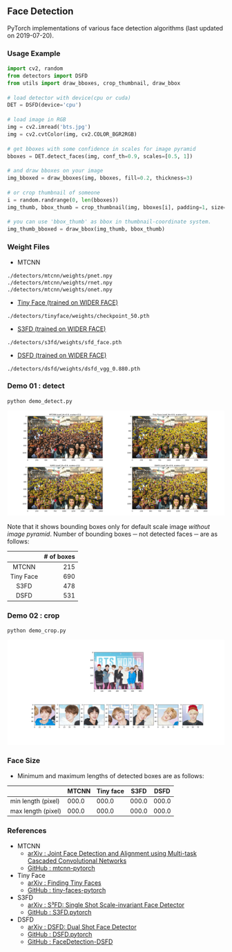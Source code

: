 ## Face Detection
PyTorch implementations of various face detection algorithms (last updated on 2019-07-20).

### Usage Example
```python
import cv2, random
from detectors import DSFD
from utils import draw_bboxes, crop_thumbnail, draw_bbox

# load detector with device(cpu or cuda)
DET = DSFD(device='cpu')

# load image in RGB
img = cv2.imread('bts.jpg')
img = cv2.cvtColor(img, cv2.COLOR_BGR2RGB)

# get bboxes with some confidence in scales for image pyramid
bboxes = DET.detect_faces(img, conf_th=0.9, scales=[0.5, 1])

# and draw bboxes on your image
img_bboxed = draw_bboxes(img, bboxes, fill=0.2, thickness=3)

# or crop thumbnail of someone
i = random.randrange(0, len(bboxes))
img_thumb, bbox_thumb = crop_thumbnail(img, bboxes[i], padding=1, size=100)

# you can use 'bbox_thumb' as bbox in thumbnail-coordinate system.
img_thumb_bboxed = draw_bbox(img_thumb, bbox_thumb)
```

### Weight Files
* MTCNN
```
./detectors/mtcnn/weights/pnet.npy
./detectors/mtcnn/weights/rnet.npy
./detectors/mtcnn/weights/onet.npy
```
* [Tiny Face (trained on WIDER FACE)](https://drive.google.com/open?id=1vdKzrfQ4cXeI157NEJoeI1ECZ66GFEKE)
```
./detectors/tinyface/weights/checkpoint_50.pth
```
* [S3FD (trained on WIDER FACE)](https://drive.google.com/open?id=1ktVh55p-Ynu6LonSyZtaUJxU23BS0Pdk)
```
./detectors/s3fd/weights/sfd_face.pth
``` 
* [DSFD (trained on WIDER FACE)](https://drive.google.com/open?id=1ZVzJqbjoymnKl11jDc-VGkVgzBqR3rZZ)
```
./detectors/dsfd/weights/dsfd_vgg_0.880.pth
```

### Demo 01 : detect
```
python demo_detect.py
```
![](selfie_demo.png)

Note that it shows bounding boxes only for default scale image *without image pyramid*. Number of bounding boxes ─ not detected faces ─ are as follows:

|     | # of boxes |
| :-: | -: |
| MTCNN | 215 |
| Tiny Face | 690 |
| S3FD | 478 |
| DSFD | 531 |

### Demo 02 : crop
```
python demo_crop.py
```

![](bts_demo.png)

### Face Size
* Minimum and maximum lengths of detected boxes are as follows:

|                    | MTCNN | Tiny face | S3FD  | DSFD  |
|         -          |   -   |     -     |   -   |   -   |
| min length (pixel) | 000.0 |   000.0   | 000.0 | 000.0 |
| max length (pixel) | 000.0 |   000.0   | 000.0 | 000.0 |

### References
* MTCNN
    * [arXiv : Joint Face Detection and Alignment using Multi-task Cascaded Convolutional Networks](https://arxiv.org/abs/1604.02878)
    * [GitHub : mtcnn-pytorch](https://github.com/TropComplique/mtcnn-pytorch)
* Tiny Face
    * [arXiv : Finding Tiny Faces](https://arxiv.org/abs/1612.04402)
    * [GitHub : tiny-faces-pytorch](https://github.com/varunagrawal/tiny-faces-pytorch)
* S3FD
    * [arXiv : S³FD: Single Shot Scale-invariant Face Detector](https://arxiv.org/abs/1708.05237)
    * [GitHub : S3FD.pytorch](https://github.com/yxlijun/S3FD.pytorch)
* DSFD
    * [arXiv : DSFD: Dual Shot Face Detector](https://arxiv.org/abs/1810.10220)
    * [GitHub : DSFD.pytorch](https://github.com/yxlijun/DSFD.pytorch)
    * [GitHub : FaceDetection-DSFD](https://github.com/TencentYoutuResearch/FaceDetection-DSFD)
